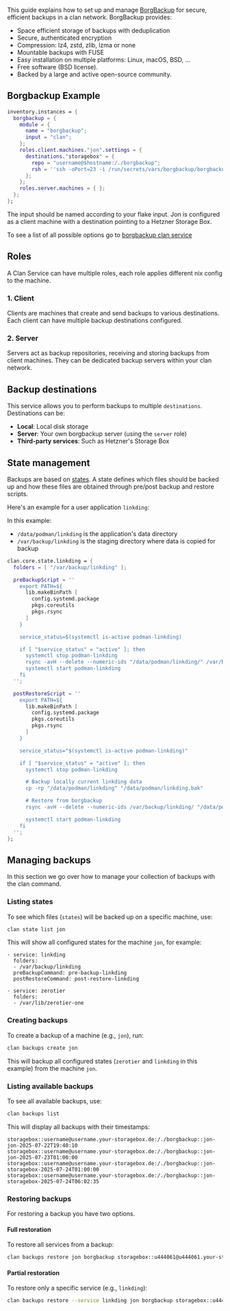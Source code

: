 
This guide explains how to set up and manage
[BorgBackup](https://borgbackup.readthedocs.io/) for secure, efficient backups
in a clan network. BorgBackup provides:

- Space efficient storage of backups with deduplication
- Secure, authenticated encryption
- Compression: lz4, zstd, zlib, lzma or none
- Mountable backups with FUSE
- Easy installation on multiple platforms: Linux, macOS, BSD, …
- Free software (BSD license).
- Backed by a large and active open-source community.

## Borgbackup Example

```nix
inventory.instances = {
  borgbackup = {
    module = {
      name = "borgbackup";
      input = "clan";
    };
    roles.client.machines."jon".settings = {
      destinations."storagebox" = {
        repo = "username@$hostname:/./borgbackup";
        rsh = ''ssh -oPort=23 -i /run/secrets/vars/borgbackup/borgbackup.ssh'';
      };
    };
    roles.server.machines = { };
  };
};
```

The input should be named according to your flake input. Jon is configured as a
client machine with a destination pointing to a Hetzner Storage Box.

To see a list of all possible options go to [borgbackup clan service](../reference/clanServices/borgbackup.md)

## Roles

A Clan Service can have multiple roles, each role applies different nix config to the machine.

### 1. Client

Clients are machines that create and send backups to various destinations. Each
client can have multiple backup destinations configured.

### 2. Server

Servers act as backup repositories, receiving and storing backups from client
machines. They can be dedicated backup servers within your clan network.

## Backup destinations

This service allows you to perform backups to multiple `destinations`.
Destinations can be:

- **Local**: Local disk storage
- **Server**: Your own borgbackup server (using the `server` role)
- **Third-party services**: Such as Hetzner's Storage Box

## State management

Backups are based on [states](../reference/clan.core/state.md). A state
defines which files should be backed up and how these files are obtained through
pre/post backup and restore scripts.

Here's an example for a user application `linkding`:

In this example:

- `/data/podman/linkding` is the application's data directory
- `/var/backup/linkding` is the staging directory where data is copied for
  backup

```nix
clan.core.state.linkding = {
  folders = [ "/var/backup/linkding" ];

  preBackupScript = ''
    export PATH=${
      lib.makeBinPath [
        config.systemd.package
        pkgs.coreutils
        pkgs.rsync
      ]
    }

    service_status=$(systemctl is-active podman-linkding)

    if [ "$service_status" = "active" ]; then
      systemctl stop podman-linkding
      rsync -avH --delete --numeric-ids "/data/podman/linkding/" /var/backup/linkding/
      systemctl start podman-linkding
    fi
  '';

  postRestoreScript = ''
    export PATH=${
      lib.makeBinPath [
        config.systemd.package
        pkgs.coreutils
        pkgs.rsync
      ]
    }

    service_status="$(systemctl is-active podman-linkding)"

    if [ "$service_status" = "active" ]; then
      systemctl stop podman-linkding

      # Backup locally current linkding data
      cp -rp "/data/podman/linkding" "/data/podman/linkding.bak"

      # Restore from borgbackup
      rsync -avH --delete --numeric-ids /var/backup/linkding/ "/data/podman/linkding/"

      systemctl start podman-linkding
    fi
  '';
};
```

## Managing backups

In this section we go over how to manage your collection of backups with the clan command.

### Listing states

To see which files (`states`) will be backed up on a specific machine, use:

```bash
clan state list jon
```

This will show all configured states for the machine `jon`, for example:

```text
· service: linkding
  folders:
  - /var/backup/linkding
  preBackupCommand: pre-backup-linkding
  postRestoreCommand: post-restore-linkding

· service: zerotier
  folders:
  - /var/lib/zerotier-one
```

### Creating backups

To create a backup of a machine (e.g., `jon`), run:

```bash
clan backups create jon
```

This will backup all configured states (`zerotier` and `linkding` in this
example) from the machine `jon`.

### Listing available backups

To see all available backups, use:

```bash
clan backups list
```

This will display all backups with their timestamps:

```text
storagebox::username@username.your-storagebox.de:/./borgbackup::jon-jon-2025-07-22T19:40:10
storagebox::username@username.your-storagebox.de:/./borgbackup::jon-jon-2025-07-23T01:00:00
storagebox::username@username.your-storagebox.de:/./borgbackup::jon-storagebox-2025-07-24T01:00:00
storagebox::username@username.your-storagebox.de:/./borgbackup::jon-storagebox-2025-07-24T06:02:35
```

### Restoring backups

For restoring a backup you have two options. 

#### Full restoration

To restore all services from a backup:

```bash
clan backups restore jon borgbackup storagebox::u444061@u444061.your-storagebox.de:/./borgbackup::jon-storagebox-2025-07-24T06:02:35
```

#### Partial restoration

To restore only a specific service (e.g., `linkding`):

```bash
clan backups restore --service linkding jon borgbackup storagebox::u444061@u444061.your-storagebox.de:/./borgbackup::jon-storagebox-2025-07-24T06:02:35
```



